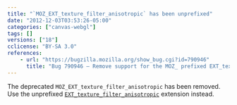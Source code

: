```yaml
---
title: "`MOZ_EXT_texture_filter_anisotropic` has been unprefixed"
date: "2012-12-03T03:53:26-05:00"
categories: ["canvas-webgl"]
tags: []
versions: ["18"]
cclicense: "BY-SA 3.0"
references:
    - url: "https://bugzilla.mozilla.org/show_bug.cgi?id=790946"
      title: "Bug 790946 – Remove support for the MOZ_ prefixed EXT_texture_filter_anisotropic ext name"
---
```

The deprecated `MOZ_EXT_texture_filter_anisotropic` has been removed. Use the unprefixed [`EXT_texture_filter_anisotropic`](https://developer.mozilla.org/docs/Web/WebGL/Using_Extensions#EXT_texture_filter_anisotropic) extension instead.
